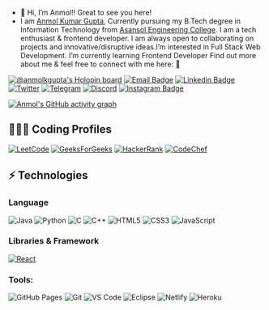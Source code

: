 - 👋 Hi, I’m Anmol!! Great to see you here! 
- I am [Anmol Kumar Gupta](http://anmolkgupta.github.io/), Currently pursuing my B.Tech degree in Information Technology from [Asansol Engineering College](https://www.aecwb.edu.in/). I am a tech enthusiast & frontend developer. I am always open to collaborating on projects and innovative/disruptive ideas.I’m interested in Full Stack Web Development. I’m currently learning Frontend Developer Find out more about me & feel free to connect with me here: 👀 

[![@anmolkgupta's Holopin board](https://holopin.io/api/user/board?user=anmolkgupta)](https://holopin.io/@anmolkgupta)
[![Email Badge](https://img.shields.io/badge/-Email-c14438?style=flat-square&logo=Gmail&logoColor=white&link=mailto:kanmolgupta@gmail.com@gmail.com)](mailto:kanmolgupta8@gmail.com)
[![Linkedin Badge](https://img.shields.io/badge/-LinkedIn-blue?style=flat-square&logo=Linkedin&logoColor=white&link=https://www.linkedin.com/in/anmol-kumar-gupta-620a9b202/)](https://www.linkedin.com/in/anmol-kumar-gupta-620a9b202/)
[![Twitter](https://img.shields.io/badge/Twitter-1DA1F2?style=flat-square&logo=twitter&logoColor=white)](https://twitter.com/)
[![Telegram](https://img.shields.io/badge/-Telegram-blue?style=flat-square&logo=Telegram&logoColor=white)](https://t.me/kanmolgupta)
[![Discord](https://img.shields.io/badge/-Discord-7289DA?style=flat-square&logo=discord&logoColor=white)](https://discordapp.com/users/)
[![Instagram Badge](https://img.shields.io/badge/-Instagram-purple?style=flat-square&logo=instagram&logoColor=white&link=https://instagram.com//)](https://instagram.com/)<!-- [![Hashnode Badge](https://img.shields.io/badge/-Hashnode-03a57a?style=flat-square&labelColor=000000&logo=Hashnode&link=https://thepranaygupta.hashnode.dev/)](https://.hashnode.dev/) -->
<!-- [![Website Badge](https://img.shields.io/badge/-Portfolio-black?style=flat-square&logo=Wordpress&logoColor=white&link=https://anmolkgupta.github.io/)](https://anmolkgupta.github.io/) -->
<!-- [![Youtube Badge](https://img.shields.io/badge/-YouTube-darkred?style=flat-square&logo=youtube&logoColor=white&link=https://www.youtube.com/channel/channel_id)](https://www.youtube.com/channel/channel_id) -->
[![Anmol's GitHub activity graph](https://activity-graph.herokuapp.com/graph?username=anmolkgupta&theme=xcode)](https://github.com/anmolkgupta)
## 👨🏻‍💻 Coding Profiles
[![LeetCode](https://img.shields.io/badge/-LeetCode-FFA116?style=flat-square&logo=LeetCode&logoColor=black)](https://leetcode.com/)
[![GeeksForGeeks](https://img.shields.io/badge/-GeeksForGeeks-05CC47?style=flat-square&logo=GeeksForGeeks&logoColor=black)](https://auth.geeksforgeeks.org/user/)
[![HackerRank](https://img.shields.io/badge/-HackerRank-2EC866?style=flat-square&logo=HackerRank&logoColor=white)](https://www.hackerrank.com/)
[![CodeChef](https://img.shields.io/badge/-CodeChef-5B4638?style=flat-square&logo=CodeChef&logoColor=white)](https://www.codechef.com/users/)
## ⚡ Technologies
### Language
![Java](https://img.shields.io/badge/-java-E34A86?style=flat-square&logo=java)
![Python](https://img.shields.io/badge/-Python-black?style=flat-square&logo=Python)
![C](https://img.shields.io/badge/-C-00599C?style=flat-square&logo=c)
![C++](https://img.shields.io/badge/-C++-00599C?style=flat-square&logo=cplusplus)
![HTML5](https://img.shields.io/badge/-HTML5-E34F26?style=flat-square&logo=html5&logoColor=white)
![CSS3](https://img.shields.io/badge/-CSS3-1572B6?style=flat-square&logo=css3)
![JavaScript](https://img.shields.io/badge/-JavaScript-black?style=flat-square&logo=javascript)
### Libraries & Framework
[![React](https://img.shields.io/badge/-React-black?style=flat-square&logo=react)](https://reactjs.org/)


### Tools:
![GitHub Pages](https://img.shields.io/badge/GitHub%20Pages-%23327FC7.svg?logo=github&style=flat-square&logoColor=white)
![Git](https://img.shields.io/badge/-Git-black?style=flat-square&logo=git)
![VS Code](https://img.shields.io/badge/-VS%20Code-007ACC?style=flat-square&logo=visual-studio-code)
![Eclipse](https://img.shields.io/badge/Eclipse-2C2255?style=flat-square&logo=eclipse&logoColor=white)
![Netlify](https://img.shields.io/badge/-Netlify-%2300C7B7?style=flat-square&logo=netlify&logoColor=ffffff)
![Heroku](https://img.shields.io/badge/Heroku%20-%23430098.svg?style=flat-square&logo=heroku&logoColor=white)<!-- ![DigitalOcean](https://img.shields.io/badge/-Digital%20Ocean-darkblue?style=flat-square&logo=digitalocean) -->
<!-- ![Amazon AWS](https://img.shields.io/badge/Amazon%20AWS-232F3E?style=flat-square&logo=amazon-aws)
![Microsoft Azure](https://img.shields.io/badge/Microsoft%20Azure-232F7E?style=flat-square&logo=microsoft-azure)
![Google Cloud](https://img.shields.io/badge/Google%20Cloud-black?style=flat-square&logo=google-cloud)
![Docker](https://img.shields.io/badge/-Docker-black?style=flat-square&logo=docker) -->
<!-- ![Postman](https://img.shields.io/badge/Postman-FF6C37?logo=postman&logoColor=white) -->


